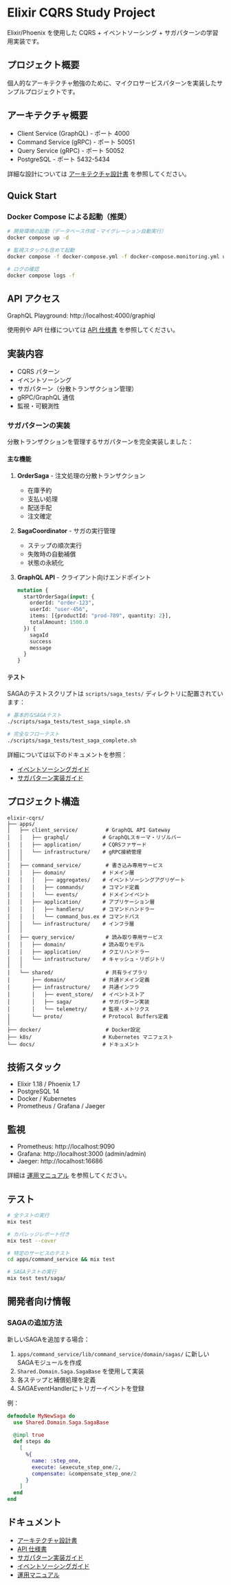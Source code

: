 # Elixir CQRS Study Project

Elixir/Phoenix を使用した CQRS + イベントソーシング + サガパターンの学習用実装です。

## プロジェクト概要

個人的なアーキテクチャ勉強のために、マイクロサービスパターンを実装したサンプルプロジェクトです。

## アーキテクチャ概要

- Client Service (GraphQL) - ポート 4000
- Command Service (gRPC) - ポート 50051
- Query Service (gRPC) - ポート 50052
- PostgreSQL - ポート 5432-5434

詳細な設計については [アーキテクチャ設計書](docs/architecture.md) を参照してください。

## Quick Start

### Docker Compose による起動（推奨）

```bash
# 開発環境の起動（データベース作成・マイグレーション自動実行）
docker compose up -d

# 監視スタックも含めて起動
docker compose -f docker-compose.yml -f docker-compose.monitoring.yml up -d

# ログの確認
docker compose logs -f
```

## API アクセス

GraphQL Playground: http://localhost:4000/graphiql

使用例や API 仕様については [API 仕様書](docs/api-specification.md) を参照してください。

## 実装内容

- CQRS パターン
- イベントソーシング
- サガパターン（分散トランザクション管理）
- gRPC/GraphQL 通信
- 監視・可観測性

### サガパターンの実装

分散トランザクションを管理するサガパターンを完全実装しました：

#### 主な機能

1. **OrderSaga** - 注文処理の分散トランザクション
   - 在庫予約
   - 支払い処理
   - 配送手配
   - 注文確定

2. **SagaCoordinator** - サガの実行管理
   - ステップの順次実行
   - 失敗時の自動補償
   - 状態の永続化

3. **GraphQL API** - クライアント向けエンドポイント
   ```graphql
   mutation {
     startOrderSaga(input: {
       orderId: "order-123",
       userId: "user-456",
       items: [{productId: "prod-789", quantity: 2}],
       totalAmount: 1500.0
     }) {
       sagaId
       success
       message
     }
   }
   ```

#### テスト

SAGAのテストスクリプトは `scripts/saga_tests/` ディレクトリに配置されています：

```bash
# 基本的なSAGAテスト
./scripts/saga_tests/test_saga_simple.sh

# 完全なフローテスト
./scripts/saga_tests/test_saga_complete.sh
```

詳細については以下のドキュメントを参照：

- [イベントソーシングガイド](docs/event-sourcing.md)
- [サガパターン実装ガイド](docs/saga-pattern.md)

## プロジェクト構造

```
elixir-cqrs/
├── apps/
│   ├── client_service/         # GraphQL API Gateway
│   │   ├── graphql/           # GraphQLスキーマ・リゾルバー
│   │   ├── application/       # CQRSファサード
│   │   └── infrastructure/    # gRPC接続管理
│   │
│   ├── command_service/        # 書き込み専用サービス
│   │   ├── domain/            # ドメイン層
│   │   │   ├── aggregates/    # イベントソーシングアグリゲート
│   │   │   ├── commands/      # コマンド定義
│   │   │   └── events/        # ドメインイベント
│   │   ├── application/       # アプリケーション層
│   │   │   ├── handlers/      # コマンドハンドラー
│   │   │   └── command_bus.ex # コマンドバス
│   │   └── infrastructure/    # インフラ層
│   │
│   ├── query_service/          # 読み取り専用サービス
│   │   ├── domain/            # 読み取りモデル
│   │   ├── application/       # クエリハンドラー
│   │   └── infrastructure/    # キャッシュ・リポジトリ
│   │
│   └── shared/                 # 共有ライブラリ
│       ├── domain/            # 共通ドメイン定義
│       ├── infrastructure/    # 共通インフラ
│       │   ├── event_store/   # イベントストア
│       │   ├── saga/          # サガパターン実装
│       │   └── telemetry/     # 監視・メトリクス
│       └── proto/             # Protocol Buffers定義
│
├── docker/                     # Docker設定
├── k8s/                       # Kubernetes マニフェスト
└── docs/                      # ドキュメント
```

## 技術スタック

- Elixir 1.18 / Phoenix 1.7
- PostgreSQL 14
- Docker / Kubernetes
- Prometheus / Grafana / Jaeger

## 監視

- Prometheus: http://localhost:9090
- Grafana: http://localhost:3000 (admin/admin)
- Jaeger: http://localhost:16686

詳細は [運用マニュアル](docs/operations.md) を参照してください。

## テスト

```bash
# 全テストの実行
mix test

# カバレッジレポート付き
mix test --cover

# 特定のサービスのテスト
cd apps/command_service && mix test

# SAGAテストの実行
mix test test/saga/
```

## 開発者向け情報

### SAGAの追加方法

新しいSAGAを追加する場合：

1. `apps/command_service/lib/command_service/domain/sagas/` に新しいSAGAモジュールを作成
2. `Shared.Domain.Saga.SagaBase` を使用して実装
3. 各ステップと補償処理を定義
4. SAGAEventHandlerにトリガーイベントを登録

例：
```elixir
defmodule MyNewSaga do
  use Shared.Domain.Saga.SagaBase
  
  @impl true
  def steps do
    [
      %{
        name: :step_one,
        execute: &execute_step_one/2,
        compensate: &compensate_step_one/2
      }
    ]
  end
end
```

## ドキュメント

- [アーキテクチャ設計書](docs/architecture.md)
- [API 仕様書](docs/api-specification.md)
- [サガパターン実装ガイド](docs/saga-pattern.md)
- [イベントソーシングガイド](docs/event-sourcing.md)
- [運用マニュアル](docs/operations.md)
